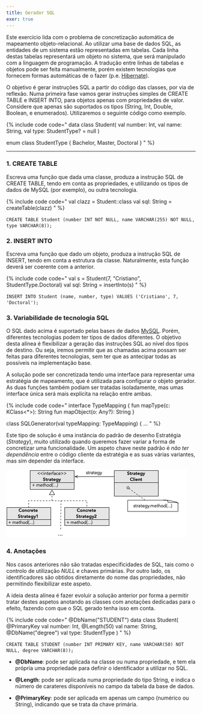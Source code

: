 ```yaml
---
title: Gerador SQL
exer: true
---
```


Este exercício lida com o problema de concretização automática de mapeamento objeto-relacional. Ao utilizar uma base de dados SQL, as entidades de um sistema estão representadas em tabelas. Cada linha destas tabelas representará um objeto no sistema, que será manipulado com a linguagem de programação. A tradução entre linhas de tabelas e objetos pode ser feita manualmente, porém existem tecnologias que fornecem formas automáticas de o fazer (p.e. [Hibernate](https://hibernate.org)).

O objetivo é gerar instruções SQL a partir do código das classes, por via de reflexão. Numa primeira fase vamos gerar instruções simples de CREATE TABLE e INSERT INTO, para objetos apenas com propriedades de valor. Considere que apenas são suportados os tipos (String, Int, Double, Boolean, e enumerados). Utilizaremos o seguinte código como exemplo.

{% include code code="
data class Student(
    val number: Int,
    val name: String,
    val type: StudentType? = null
)

enum class StudentType {
    Bachelor, Master, Doctoral
}
"
%}

<hr>


### 1. CREATE TABLE

Escreva uma função que dada uma classe, produza a instrução SQL de CREATE TABLE, tendo em conta as propriedades, e utilizando os tipos de dados de MySQL (por exemplo), ou outra tecnologia.

{% include code code="
val clazz = Student::class
val sql: String = createTable(clazz)
"
%}

```
CREATE TABLE Student (number INT NOT NULL, name VARCHAR(255) NOT NULL, type VARCHAR(8));
```


### 2. INSERT INTO
Escreva uma função que dado um objeto, produza a instrução SQL de INSERT, tendo em conta a estrutura da classe. Naturalmente, esta função deverá ser coerente com a anterior.

{% include code code="
val s = Student(7, \"Cristiano\", StudentType.Doctoral)
val sql: String = insertInto(s)
"
%}

```
INSERT INTO Student (name, number, type) VALUES ('Cristiano', 7, 'Doctoral');
```


### 3. Variabilidade de tecnologia SQL
O SQL dado acima é suportado pelas bases de dados [MySQL](https://www.mysql.com). Porém, diferentes tecnologias podem ter tipos de dados diferentes. O objetivo desta alínea é flexibilizar a geração das instruções SQL ao nível dos tipos de destino. Ou seja, iremos permitir que as chamadas acima possam ser feitas para diferentes tecnologias, sem ter que as antecipar todas as possíveis na implementação base.

A solução pode ser concretizada tendo uma interface para representar uma estratégia de mapeamento, que é utilizada para configurar o objeto gerador.  As duas funções também podiam ser tratadas isoladamente, mas umas interface única será mais explícita na relação entre ambas.

{% include code code="
interface TypeMapping {
    fun mapType(c: KClass<*>): String
    fun mapObject(o: Any?): String
}

class SQLGenerator(val typeMapping: TypeMapping) { ...
"
%}

Este tipo de solução é uma instância do padrão de desenho Estratégia (*Strategy*), muito utilizado quando queremos fazer variar a forma de concretizar uma funcionalidade. Um aspeto chave neste padrão é *não ter dependência* entre o código cliente da estratégia e as suas várias variantes, mas sim depender da interface.

![](strategy.png)



### 4. Anotações
Nos casos anteriores não são tratadas especificidades de SQL, tais como o controlo de utilização *NULL* e chaves primárias. Por outro lado, os identificadores são obtidos diretamente do nome das propriedades, não permitindo flexibilizar este aspeto.

A ideia desta alínea é fazer evoluir a solução anterior por forma a permitir tratar destes aspetos anotando as classes com anotações dedicadas para o efeito, fazendo com que o SQL gerado tenha isso em conta.


{% include code code="
@DbName(\"STUDENT\")
data class Student(  
    @PrimaryKey
    val number: Int,
    @Length(50)
    val name: String,
    @DbName(\"degree\")
    val type: StudentType
)
"
%}

```
CREATE TABLE STUDENT (number INT PRIMARY KEY, name VARCHAR(50) NOT NULL, degree VARCHAR(8));
```

- **@DbName**: pode ser aplicada na classe ou numa propriedade, e tem ela própria uma propriedade para definir o identificador a utilizar no SQL.

- **@Length**: pode ser aplicada numa propriedade do tipo String, e indica o número de carateres disponíveis no campo da tabela da base de dados.

- **@PrimaryKey**: pode ser aplicada em apenas um campo (numérico ou String), indicando que se trata da chave primária.
